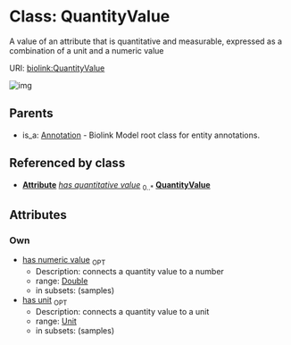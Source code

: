 
# Class: QuantityValue


A value of an attribute that is quantitative and measurable, expressed as a combination of a unit and a numeric value

URI: [biolink:QuantityValue](https://w3id.org/biolink/vocab/QuantityValue)


![img](http://yuml.me/diagram/nofunky;dir:TB/class/[Attribute]++-%20has%20quantitative%20value%200..*>[QuantityValue&#124;has_unit:unit%20%3F;has_numeric_value:double%20%3F],[Annotation]^-[QuantityValue],[Attribute],[Annotation])

## Parents

 *  is_a: [Annotation](Annotation.md) - Biolink Model root class for entity annotations.

## Referenced by class

 *  **[Attribute](Attribute.md)** *[has quantitative value](has_quantitative_value.md)*  <sub>0..*</sub>  **[QuantityValue](QuantityValue.md)**

## Attributes


### Own

 * [has numeric value](has_numeric_value.md)  <sub>OPT</sub>
    * Description: connects a quantity value to a number
    * range: [Double](types/Double.md)
    * in subsets: (samples)
 * [has unit](has_unit.md)  <sub>OPT</sub>
    * Description: connects a quantity value to a unit
    * range: [Unit](types/Unit.md)
    * in subsets: (samples)
